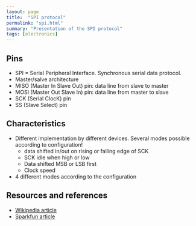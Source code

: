 ```yaml
---
layout: page
title:  "SPI protocol"
permalink: "spi.html"
summary: "Presentation of the SPI protocol"
tags: [electronics]
---
```


## Pins
* SPI = Serial Peripheral Interface. Synchronous serial data protocol.
* Master/salve architecture
* MISO (Master In Slave Out) pin: data line from slave to master
* MOSI (Master Out Slave In) pin: data line from master to slave
* SCK (Serial ClocK) pin
* SS (Slave Select) pin

## Characteristics
* Different implementation by different devices. Several modes possible according to configuration!
  * data shifted in/out on rising or falling edge of SCK
  * SCK idle when high or low
  * Data shifted MSB or LSB first
  * Clock speed
* 4 different modes according to the configuration

## Resources and references
* [Wikipedia article](https://en.wikipedia.org/wiki/Serial_Peripheral_Interface)
* [Sparkfun article](https://learn.sparkfun.com/tutorials/serial-peripheral-interface-spi/all)
